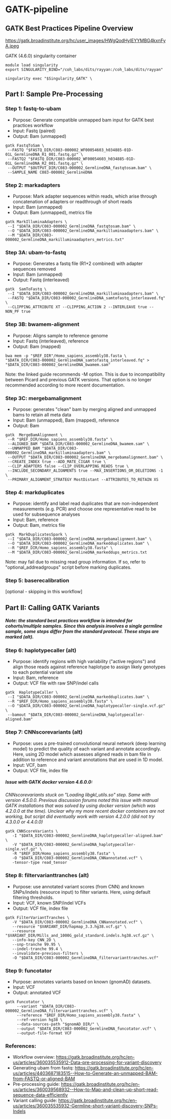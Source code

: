 # GATK-pipeline

## GATK Best Practices Pipeline Overview

https://gatk.broadinstitute.org/hc/user_images/HWgQodHyIEYYMBG4kxnFyA.jpeg

GATK (4.6.0) singularity container
```
module load singularity
export SINGULARITY_BIND="/coh_labs/dits/rayyan:/coh_labs/dits/rayyan"

singularity exec "$Singularity_GATK" \
```
## Part I: Sample Pre-Processing

### Step 1: fastq-to-ubam
- Purpose: Generate compatible unmapped bam input for GATK best practices workflow
- Input: Fastq (paired)
- Output: Bam (unmapped)
```
gatk FastqToSam \
 --FASTQ "$FASTQ_DIR/C083-000002_WF00054603_h034885-01D-01L_GermlineDNA_R1_001.fastq.gz" \
 --FASTQ2 "$FASTQ_DIR/C083-000002_WF00054603_h034885-01D-01L_GermlineDNA_R2_001.fastq.gz" \
 --OUTPUT "$OUTPUT_DIR/C083-000002_GermlineDNA_fastqtosam.bam" \
 --SAMPLE_NAME C083-000002_GermlineDNA
 ```
### Step 2: markadapters
- Purpose: Mark adapter sequences within reads, which arise through concatenation of adapters or readthrough of short reads
- Input: Bam (unmapped)
- Output: Bam (unmapped), metrics file
```
gatk MarkIlluminaAdapters \
 --I "$DATA_DIR/C083-000002_GermlineDNA_fastqtosam.bam" \
 --O "$DATA_DIR/C083-000002_GermlineDNA_markilluminaadapters.bam" \
 --M "$DATA_DIR/C083-000002_GermlineDNA_markilluminaadapters_metrics.txt"
 ```
### Step 3A: ubam-to-fastq
- Purpose: Generates a fastq file (R1+2 combined) with adapter sequences removed
- Input: Bam (unmapped)
- Output: Fastq (interleaved)
```
gatk  SamToFastq \
 --I "$DATA_DIR/C083-000002_GermlineDNA_markilluminaadapters.bam" \
 --FASTQ "$DATA_DIR/C083-000002_GermlineDNA_samtofastq_interleaved.fq" \
 --CLIPPING_ATTRIBUTE XT --CLIPPING_ACTION 2 --INTERLEAVE true --NON_PF true
 ```
### Step 3B: bwamem-alignment
- Purpose: Aligns sample to reference genome
- Input: Fastq (interleaved), reference
- Output: Bam (mapped)
```
bwa mem -p "$REF_DIR"/Homo_sapiens_assembly38.fasta \
"$DATA_DIR/C083-000002_GermlineDNA_samtofastq_interleaved.fq" > "$DATA_DIR/C083-000002_GermlineDNA_bwamem.sam"
```
Note: the linked guide recommends -M option. This is due to incompatibility between Picard and previous GATK versions. That option is no longer recommended according to more recent documentation.

### Step 3C: mergebamalignment
- Purpose: generates "clean" bam by merging aligned and unmapped bams to retain all meta data
- Input: Bam (unmapped), Bam (mapped), reference
- Output: Bam
```
gatk  MergeBamAlignment \
 --R "$REF_DIR/Homo_sapiens_assembly38.fasta" \
 --ALIGNED_BAM "$DATA_DIR/C083-000002_GermlineDNA_bwamem.sam" \
 --UNMAPPED_BAM "$DATA_DIR/C083-000002_GermlineDNA_markilluminaadapters.bam" \
 --OUTPUT "$DATA_DIR/C083-000002_GermlineDNA_mergebamalignment.bam" \
 --CREATE_INDEX true --ADD_MATE_CIGAR true \
 --CLIP_ADAPTERS false --CLIP_OVERLAPPING_READS true \
 --INCLUDE_SECONDARY_ALIGNMENTS true --MAX_INSERTIONS_OR_DELETIONS -1 \
 --PRIMARY_ALIGNMENT_STRATEGY MostDistant --ATTRIBUTES_TO_RETAIN XS
 ```
### Step 4: markduplicates
- Purpose: identify and label read duplicates that are non-independent measurements (e.g. PCR) and choose one representative read to be used for subsequence analyses
- Input: Bam, reference
- Output: Bam, metrics file
```
gatk  MarkDuplicatesSpark \
 --I "$DATA_DIR/C083-000002_GermlineDNA_mergebamalignment.bam" \
 --O "$DATA_DIR/C083-000002_GermlineDNA_markedduplicates.bam" \
 --R "$REF_DIR/Homo_sapiens_assembly38.fasta" \
 --M "$DATA_DIR/C083-000002_GermlineDNA_markeddups_metrics.txt
 ```
 Note: may fail due to missing read group information. If so, refer to "optional_addreadgroups" script before marking duplicates.
### Step 5: baserecalibration
[optional - skipping in this workflow]

 ## Part II: Calling GATK Variants

##### Note: the standard best practices workflow is intended for cohorts/multiple samples. Since this analysis involves a single germline sample, some steps differ from the standard protocol. These steps are marked (alt).

### Step 6: haplotypecaller (alt)
- Purpose: identify regions with high variability ("active regions") and align those reads against reference haplotype to assign likely genotypes to each potential variant site
- Input: Bam, reference
- Output: VCF file with raw SNP/indel calls
```
gatk  HaplotypeCaller \
 --I "$DATA_DIR/C083-000002_GermlineDNA_markedduplicates.bam" \
 --R "$REF_DIR/Homo_sapiens_assembly38.fasta" \
 --O "$DATA_DIR/C083-000002_GermlineDNA_haplotypecaller-single.vcf.gz" \
 --bamout "$DATA_DIR/C083-000002_GermlineDNA_haplotypecaller-aligned.bam"
 ```
### Step 7: CNNscorevariants (alt)
- Purpose: uses a pre-trained convolutional neural network (deep learning model) to predict the quality of each variant and annotate accordingly. Here, using 2D model which assesses aligned reads in bam file in addition to reference and variant annotations that are used in 1D model.
- Input: VCF, bam
- Output: VCF file, index file

##### *Issue with GATK docker version 4.6.0.0:* 
*CNNscorevariants stuck on "Loading libgkl_utils.so" step. Same with version 4.5.0.0. Previous discussion forums noted this issue with manual GATK installations that was solved by using docker version (which was 4.2.0.0 at the time). Unclear why my more recent docker containers are not working, but script did eventually work with version 4.2.0.0 (did not try 4.3.0.0 or 4.4.0.0)*
```
gatk CNNScoreVariants \
   -I "$DATA_DIR/C083-000002_GermlineDNA_haplotypecaller-aligned.bam" \
   -V "$DATA_DIR/C083-000002_GermlineDNA_haplotypecaller-single.vcf.gz" \
   -R "$REF_DIR/Homo_sapiens_assembly38.fasta" \
   -O "$DATA_DIR/C083-000002_GermlineDNA_CNNannotated.vcf" \
   -tensor-type read_tensor
 ```
### Step 8: filtervarianttranches (alt)
- Purpose: use annotated variant scores (from CNN) and known SNPs/indels (resource input) to filter variants. Here, using default filtering thresholds.
- Input: VCF, known SNP/indel VCFs
- Output: VCF file, index file
```
gatk FilterVariantTranches \
   -V "$DATA_DIR/C083-000002_GermlineDNA_CNNannotated.vcf" \
   --resource "$VARIANT_DIR/hapmap_3.3.hg38.vcf.gz" \
   --resource "$VARIANT_DIR/Mills_and_1000G_gold_standard.indels.hg38.vcf.gz" \
   --info-key CNN_2D \
   --snp-tranche 99.95 \
   --indel-tranche 99.4 \
   --invalidate-previous-filters \
   -O "$DATA_DIR/C083-000002_GermlineDNA_filtervarianttranches.vcf"
 ```
### Step 9: funcotator
- Purpose: annotates variants based on known (gnomAD) datasets.
- Input: VCF
- Output: annotated VCF
```
gatk Funcotator \
     --variant "$DATA_DIR/C083-000002_GermlineDNA_filtervarianttranches.vcf" \
     --reference "$REF_DIR/Homo_sapiens_assembly38.fasta" \
     --ref-version hg38 \
     --data-sources-path "$gnomAD_DIR/" \
     --output "$DATA_DIR/C083-000002_GermlineDNA_funcotator.vcf" \
     --output-file-format VCF
 ```
 ### References:
 - Workflow overview: https://gatk.broadinstitute.org/hc/en-us/articles/360035535912-Data-pre-processing-for-variant-discovery
 - Generating ubam from fastq: https://gatk.broadinstitute.org/hc/en-us/articles/4403687183515--How-to-Generate-an-unmapped-BAM-from-FASTQ-or-aligned-BAM
 - Pre-processing guide: https://gatk.broadinstitute.org/hc/en-us/articles/360039568932--How-to-Map-and-clean-up-short-read-sequence-data-efficiently
 - Variant calling guide: https://gatk.broadinstitute.org/hc/en-us/articles/360035535932-Germline-short-variant-discovery-SNPs-Indels
